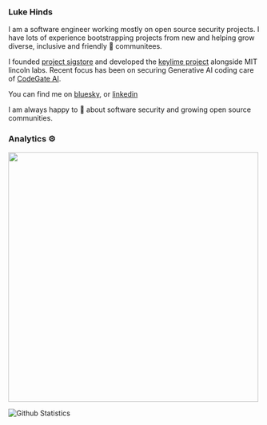 ### Luke Hinds

I am a software engineer working mostly on open source security projects. I have lots of experience bootstrapping projects from new and helping grow diverse, inclusive and friendly 👯 communitees.

I founded [project sigstore](https://sigstore.dev) and developed the [keylime project](https://keylime.dev) alongside MIT lincoln labs. Recent focus has been on securing Generative AI coding care of [CodeGate AI](https://github.com/stacklok/codegate).

You can find me on [bluesky](https://bsky.app/profile/lukehinds.bsky.social), or [linkedin](https://www.linkedin.com/in/lukehinds/)

I am always happy to 💬 about software security and growing open source communities.

### Analytics ⚙️

<a href="https://profile.codersrank.io/user/lukehinds"><img src="https://cr-ss-service.azurewebsites.net/api/ScreenShot?widget=summary&username=lukehinds&badges=3&show-avatar=false&style=--header-bg-color:%23000;--border-radius:10px" width="500px"/></a>

![Github Statistics](https://github-readme-stats.vercel.app/api/?username=lukehinds&count_private=true&show_icons=true)

<!-- ![Github Contributions](https://github-readme-streak-stats.herokuapp.com/?user=lukehinds&hide_border=true) -->

<!-- <a href="https://profile.codersrank.io/user/lukehinds"><img src="https://cr-skills-chart-widget.azurewebsites.net/api/api?username=lukehinds"/></a> -->

<!--
![Github Languages](https://github-readme-stats.vercel.app/api/top-langs/?username=lukehinds&layout=compact&count_private=true&langs_count=9&hide=jupyter%20notebook)
-->
